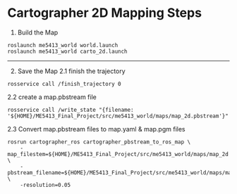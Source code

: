 # Cartographer 2D Mapping Steps

1. Build the Map
```
roslaunch me5413_world world.launch
roslaunch me5413_world carto_2d.launch
```
--- 

2. Save the Map
2.1 finish the trajectory
```
rosservice call /finish_trajectory 0
```

2.2 create a map.pbstream file
```
rosservice call /write_state "{filename: '${HOME}/ME5413_Final_Project/src/me5413_world/maps/map_2d.pbstream'}"
```

2.3 Convert map.pbstream files to map.yaml & map.pgm files
```
rosrun cartographer_ros cartographer_pbstream_to_ros_map \
    -map_filestem=${HOME}/ME5413_Final_Project/src/me5413_world/maps/map_2d \
    -pbstream_filename=${HOME}/ME5413_Final_Project/src/me5413_world/maps/map_2d.pbstream \
    -resolution=0.05
```
